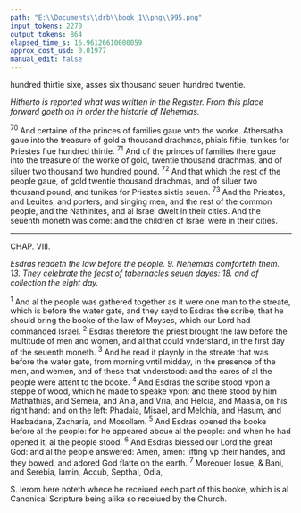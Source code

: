 ```yaml
---
path: "E:\\Documents\\drb\\book_1\\png\\995.png"
input_tokens: 2270
output_tokens: 864
elapsed_time_s: 16.96126610000059
approx_cost_usd: 0.01977
manual_edit: false
---
```

hundred thirtie sixe, asses six thousand seuen hundred twentie.

*Hitherto is reported what was written in the Register. From this place forward goeth on in order the historie of Nehemias.*

<sup>70</sup> And certaine of the princes of families gaue vnto the worke. Athersatha gaue into the treasure of gold a thousand drachmas, phials fiftie, tunikes for Priestes fiue hundred thirtie. <sup>71</sup> And of the princes of families there gaue into the treasure of the worke of gold, twentie thousand drachmas, and of siluer two thousand two hundred pound. <sup>72</sup> And that which the rest of the people gaue, of gold twentie thousand drachmas, and of siluer two thousand pound, and tunikes for Priestes sixtie seuen. <sup>73</sup> And the Priestes, and Leuites, and porters, and singing men, and the rest of the common people, and the Nathinites, and al Israel dwelt in their cities. And the seuenth moneth was come: and the children of Israel were in their cities.

<hr>

CHAP. VIII.

*Esdras readeth the law before the people. 9. Nehemias comforteth them. 13. They celebrate the feast of tabernacles seuen dayes: 18. and of collection the eight day.*

<sup>1</sup> And al the people was gathered together as it were one man to the streate, which is before the water gate, and they sayd to Esdras the scribe, that he should bring the booke of the law of Moyses, which our Lord had commanded Israel. <sup>2</sup> Esdras therefore the priest brought the law before the multitude of men and women, and al that could vnderstand, in the first day of the seuenth moneth. <sup>3</sup> And he read it playnly in the streate that was before the water gate, from morning vntil midday, in the presence of the men, and wemen, and of these that vnderstood: and the eares of al the people were attent to the booke. <sup>4</sup> And Esdras the scribe stood vpon a steppe of wood, which he made to speake vpon: and there stood by him Mathathias, and Semeia, and Ania, and Vria, and Helcia, and Maasia, on his right hand: and on the left: Phadaia, Misael, and Melchia, and Hasum, and Hasbadana, Zacharia, and Mosollam. <sup>5</sup> And Esdras opened the booke before al the people: for he appeared aboue al the people: and when he had opened it, al the people stood. <sup>6</sup> And Esdras blessed our Lord the great God: and al the people answered: Amen, amen: lifting vp their handes, and they bowed, and adored God flatte on the earth. <sup>7</sup> Moreouer Iosue, & Bani, and Serebia, Iamin, Accub, Septhai, Odia,

<aside>S. Ierom here noteth whece he receiued eech part of this booke, which is al Canonical Scripture being alike so receiued by the Church.</aside>

[^1]: The people requested Esdras to bring the booke of the law, and he brought it, neither is there anie mention that he wrote it, but that he read the whole law out of his memorie or by inspiration, as some imagine.